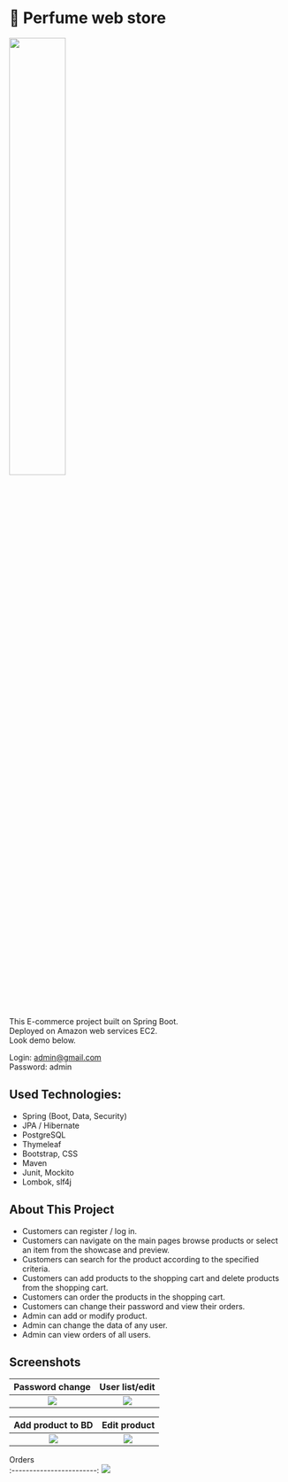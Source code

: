 # :hibiscus: Perfume web store

<a href="http://perfumeweb.tk/">
    <img src="https://i.ibb.co/6YNPHCd/LOGO3.jpg" width="45%" height="45%">
</a>

This E-commerce project built on Spring Boot.<br>
Deployed on Amazon web services EC2.<br>
Look demo below.

Login: admin@gmail.com <br>
Password: admin

## Used Technologies:

* Spring (Boot, Data, Security)
* JPA / Hibernate
* PostgreSQL
* Thymeleaf
* Bootstrap, CSS
* Maven
* Junit, Mockito
* Lombok, slf4j

## About This Project
* Customers can register / log in.
* Customers can navigate on the main pages browse products or select an item from the showcase and preview.
* Customers can search for the product according to the specified criteria.
* Customers can add products to the shopping cart and delete products from the shopping cart.
* Customers can order the products in the shopping cart.
* Customers can change their password and view their orders.
* Admin can add or modify product.
* Admin can change the data of any user.
* Admin can view orders of all users.

## Screenshots

Password change      |  User list/edit
:------------------------:|:-------------------------:
![](https://i.ibb.co/Z1wz3Cz/1-Password-change.jpg)  |  ![](https://i.ibb.co/CPRWb6k/2-User-listedit.png)

Add product to BD      |  Edit product
:------------------------:|:-------------------------:
![](https://i.ibb.co/bQyknTW/3-Add-product-to-BD.png)  |  ![](https://i.ibb.co/T2k9f2q/4-Edit-product.png)

Orders      
:------------------------:
![](https://i.ibb.co/C9tjyVH/5Orders.png) 